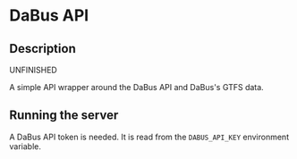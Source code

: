 # DaBus API

## Description

UNFINISHED

A simple API wrapper around the DaBus API and DaBus's GTFS data.

## Running the server

A DaBus API token is needed. It is read from the `DABUS_API_KEY` environment
variable.
